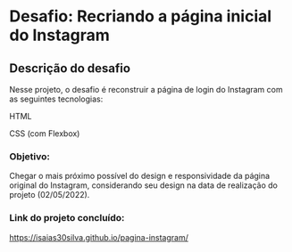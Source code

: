 # Desafio: Recriando a página inicial do Instagram

## Descrição do desafio

Nesse projeto, o desafio é reconstruir a página de login do Instagram com as seguintes tecnologias:

HTML

CSS (com Flexbox)

### Objetivo:

Chegar o mais próximo possível do design e responsividade da página original do Instagram, considerando seu design na data de realização do projeto (02/05/2022).

### Link do projeto concluído:

https://isaias30silva.github.io/pagina-instagram/





